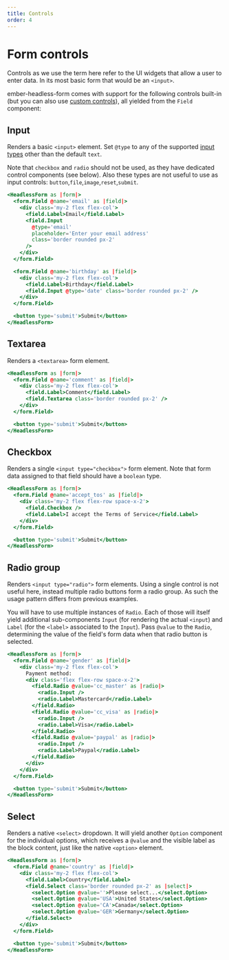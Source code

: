 ```yaml
---
title: Controls
order: 4
---
```


# Form controls

Controls as we use the term here refer to the UI widgets that allow a user to enter data. In its most basic form that would be an `<input>`.

ember-headless-form comes with support for the following controls built-in (but you can also use [custom controls](./custom-controls/index.md)), all yielded from the `Field` component:

## Input

Renders a basic `<input>` element. Set `@type` to any of the supported [input types](https://developer.mozilla.org/en-US/docs/Web/HTML/Element/input#input_types) other than the default `text`.

Note that `checkbox` and `radio` should not be used, as they have dedicated control components (see below).
Also these types are not useful to use as input controls: `button`,`file`,`image`,`reset`,`submit`.

```hbs preview-template
<HeadlessForm as |form|>
  <form.Field @name='email' as |field|>
    <div class='my-2 flex flex-col'>
      <field.Label>Email</field.Label>
      <field.Input
        @type='email'
        placeholder='Enter your email address'
        class='border rounded px-2'
      />
    </div>
  </form.Field>

  <form.Field @name='birthday' as |field|>
    <div class='my-2 flex flex-col'>
      <field.Label>Birthday</field.Label>
      <field.Input @type='date' class='border rounded px-2' />
    </div>
  </form.Field>

  <button type='submit'>Submit</button>
</HeadlessForm>
```

## Textarea

Renders a `<textarea>` form element.

```hbs preview-template
<HeadlessForm as |form|>
  <form.Field @name='comment' as |field|>
    <div class='my-2 flex flex-col'>
      <field.Label>Comment</field.Label>
      <field.Textarea class='border rounded px-2' />
    </div>
  </form.Field>

  <button type='submit'>Submit</button>
</HeadlessForm>
```

## Checkbox

Renders a single `<input type="checkbox">` form element. Note that form data assigned to that field should have a `boolean` type.

```hbs preview-template
<HeadlessForm as |form|>
  <form.Field @name='accept_tos' as |field|>
    <div class='my-2 flex flex-row space-x-2'>
      <field.Checkbox />
      <field.Label>I accept the Terms of Service</field.Label>
    </div>
  </form.Field>

  <button type='submit'>Submit</button>
</HeadlessForm>
```

## Radio group

Renders `<input type="radio">` form elements. Using a single control is not useful here, instead multiple radio buttons form a radio group. As such the usage pattern differs from previous examples.

You will have to use multiple instances of `Radio`. Each of those will itself yield additional sub-components `Input` (for rendering the actual `<input`) and `Label` (for the `<label>` associated to the `Input`). Pass `@value` to the `Radio`, determining the value of the field's form data when that radio button is selected.

```hbs preview-template
<HeadlessForm as |form|>
  <form.Field @name='gender' as |field|>
    <div class='my-2 flex flex-col'>
      Payment method:
      <div class='flex flex-row space-x-2'>
        <field.Radio @value='cc_master' as |radio|>
          <radio.Input />
          <radio.Label>Mastercard</radio.Label>
        </field.Radio>
        <field.Radio @value='cc_visa' as |radio|>
          <radio.Input />
          <radio.Label>Visa</radio.Label>
        </field.Radio>
        <field.Radio @value='paypal' as |radio|>
          <radio.Input />
          <radio.Label>Paypal</radio.Label>
        </field.Radio>
      </div>
    </div>
  </form.Field>

  <button type='submit'>Submit</button>
</HeadlessForm>
```

## Select

Renders a native `<select>` dropdown. It will yield another `Option` component for the individual options, which receives a `@value` and the visible label as the block content, just like the native `<option>` element.

```hbs preview-template
<HeadlessForm as |form|>
  <form.Field @name='country' as |field|>
    <div class='my-2 flex flex-col'>
      <field.Label>Country</field.Label>
      <field.Select class='border rounded px-2' as |select|>
        <select.Option @value=''>Please select...</select.Option>
        <select.Option @value='USA'>United States</select.Option>
        <select.Option @value='CA'>Canada</select.Option>
        <select.Option @value='GER'>Germany</select.Option>
      </field.Select>
    </div>
  </form.Field>

  <button type='submit'>Submit</button>
</HeadlessForm>
```
